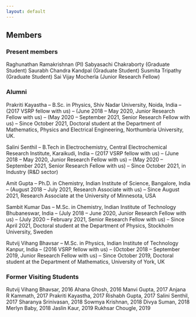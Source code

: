 ```yaml
---
layout: default
---
```


## Members

### Present members
Raghunathan Ramakrishnan (PI)
Sabyasachi Chakraborty (Graduate Student)
Saurabh Chandra Kandpal (Graduate Student)
Susmita Tripathy (Graduate Student)
Sai Vijay Mocherla (Junior Research Fellow)

### Alumni
Prakriti Kayastha
– B.Sc. in Physics, Shiv Nadar University, Noida, India
– (2017 VSRP fellow with us)
– (June 2018 – May 2020, Junior Research Fellow with us)
– (May 2020 – September 2021, Senior Research Fellow with us)
– Since October 2021, Doctoral student at the Department of Mathematics, Physics and Electrical Engineering, Northumbria University, UK.

Salini Senthil
– B.Tech in Electrochemistry, Central Electrochemical Research Institute, Karaikudi, India
– (2017 VSRP fellow with us)
– (June 2018 – May 2020, Junior Research Fellow with us)
– (May 2020 – September 2021, Senior Research Fellow with us)
– Since October 2021, in Industry (R&D sector)

Amit Gupta
– Ph.D. in Chemistry, Indian Institute of Science, Bangalore, India
– (August 2018 – July 2021, Research Associate with us)
– Since August 2021, Research Associate at the University of Minnesota, USA

Sambit Kumar Das
– M.Sc. in Chemistry, Indian Institute of Technology Bhubaneswar, India
– (July 2018 – June 2020, Junior Research Fellow with us)
– (July 2020 – February 2021, Senior Research Fellow with us)
– Since April 2021, Doctoral student at the Department of Physics, Stockholm University, Sweden

Rutvij Vihang Bhavsar
– M.Sc. in Physics, Indian Institute of Technology Kanpur, India
– (2016 VSRP fellow with us)
– (October 2018 – September 2019, Junior Research Fellow with us)
– Since October 2019, Doctoral student at the Department of Mathematics, University of York, UK

### Former Visiting Students
Rutvij Vihang Bhavsar, 2016
Ahana Ghosh, 2016
Manvi Gupta, 2017
Anjana R Kammath, 2017
Prakriti Kayastha, 2017
Rishabh Gupta, 2017
Salini Senthil, 2017
Sharanya Srinivasan, 2018
Sowmya Krishnan, 2018
Divya Suman, 2018
Merlyn Baby, 2018
Jaslin Kaur, 2019
Rukhsar Chougle, 2019



